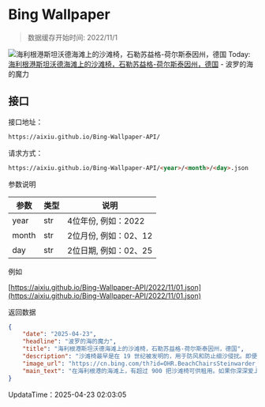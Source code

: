 # Bing Wallpaper

> 数据缓存开始时间: 2022/11/1

![海利根港斯坦沃德海滩上的沙滩椅，石勒苏益格-荷尔斯泰因州，德国](https://cn.bing.com/th?id=OHR.BeachChairsSteinwarder_ZH-CN2947390092_1920x1080.webp)
Today: [海利根港斯坦沃德海滩上的沙滩椅，石勒苏益格-荷尔斯泰因州，德国](https://cn.bing.com/th?id=OHR.BeachChairsSteinwarder_ZH-CN2947390092_1920x1080.webp) - 波罗的海的魔力

## 接口

接口地址：

```html
https://aixiu.github.io/Bing-Wallpaper-API/
```

请求方式：

```html
https://aixiu.github.io/Bing-Wallpaper-API/<year>/<month>/<day>.json
```

参数说明

| 参数 | 类型 | 说明 |
| - | - | - |
| year | str | 4位年份, 例如：2022 |
| month | str | 2位月份, 例如：02、12 |
| day | str | 2位日期, 例如：02、25 |

例如

[https://aixiu.github.io/Bing-Wallpaper-API/2022/11/01.json](https://aixiu.github.io/Bing-Wallpaper-API/2022/11/01.json)

返回数据

```json
{
    "date": "2025-04-23",
    "headline": "波罗的海的魔力",
    "title": "海利根港斯坦沃德海滩上的沙滩椅，石勒苏益格-荷尔斯泰因州，德国",
    "description": "沙滩椅最早是在 19 世纪被发明的，用于防风和防止细沙侵扰。即便是在风暴天气下，如今日照片中石瓦尔德码头前的场景，沙滩椅依旧有其特别的魅力。石瓦尔德是一个风景如画的半岛，最初仅通过盐沼和艾希霍尔茨低地与大陆相连。如今，它是追求宁静与自然的度假者的天堂。",
    "image_url": "https://cn.bing.com/th?id=OHR.BeachChairsSteinwarder_ZH-CN2947390092_1920x1080.webp",
    "main_text": "在海利根港的海滩上，有超过 900 把沙滩椅可供租用。如果你深深爱上了这种户外家具，甚至还可以买下来——无论是新的还是二手的。"
}
```

UpdataTime：2025-04-23 02:03:05
